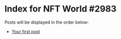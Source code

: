 # Index for NFT World #2983
Posts will be displayed in the order below:

- [Your first post](./001-first.md)

